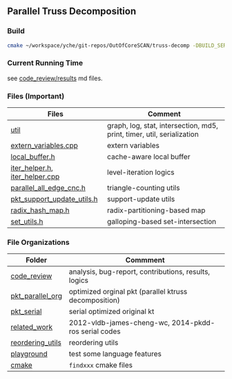## Parallel Truss Decomposition

### Build

```zsh
cmake ~/workspace/yche/git-repos/OutOfCoreSCAN/truss-decomp -DBUILD_SERIAL=OFF -DPLAYGROUND=OFF
```

### Current Running Time

see [code_review/results](code_review/results) md files.

### Files (Important)

Files | Comment
--- | ---
[util](util) | graph, log, stat, intersection, md5, print, timer, util, serialization
[extern_variables.cpp](extern_variables.cpp) | extern variables
[local_buffer.h](local_buffer.h) | cache-aware local buffer
[iter_helper.h](iter_helper.h), [iter_helper.cpp](iter_helper.cpp) | level-iteration logics
[parallel_all_edge_cnc.h](parallel_all_edge_cnc.h) | triangle-counting utils
[pkt_support_update_utils.h](pkt_support_update_utils.h) | support-update utils
[radix_hash_map.h](radix_hash_map.h) | radix-partitioning-based map
[set_utils.h](set_utils.h) | galloping-based set-intersection

### File Organizations

Folder | Commment
--- | ---
[code_review](code_review) | analysis, bug-report, contributions, results, logics
[pkt_parallel_org](pkt_parallel_org) | optimized orginal pkt (parallel ktruss decomposition)
[pkt_serial](pkt_serial) | serial optimized original kt
[related_work](related_work) | 2012-vldb-james-cheng-wc, 2014-pkdd-ros serial codes
[reordering_utils](reordering_utils) | reordering utils
[playground](playground) | test some language features
[cmake](cmake) | `findxxx` cmake files